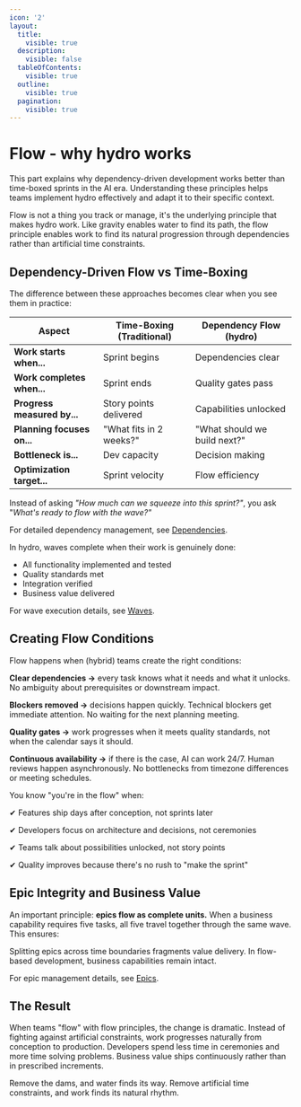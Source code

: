 ```yaml
---
icon: '2'
layout:
  title:
    visible: true
  description:
    visible: false
  tableOfContents:
    visible: true
  outline:
    visible: true
  pagination:
    visible: true
---
```


# Flow - why hydro works

This part explains why dependency-driven development works better than time-boxed sprints in the AI era. Understanding these principles helps teams implement hydro effectively and adapt it to their specific context.

Flow is not a thing you track or manage, it's the underlying principle that makes hydro work. Like gravity enables water to find its path, the flow principle enables work to find its natural progression through dependencies rather than artificial time constraints.

## Dependency-Driven Flow vs Time-Boxing

The difference between these approaches becomes clear when you see them in practice:

| Aspect                      | Time-Boxing (Traditional) | Dependency Flow (hydro)      |
| --------------------------- | ------------------------- | ---------------------------- |
| **Work starts when...**     | Sprint begins             | Dependencies clear           |
| **Work completes when...**  | Sprint ends               | Quality gates pass           |
| **Progress measured by...** | Story points delivered    | Capabilities unlocked        |
| **Planning focuses on...**  | "What fits in 2 weeks?"   | "What should we build next?" |
| **Bottleneck is...**        | Dev capacity              | Decision making              |
| **Optimization target...**  | Sprint velocity           | Flow efficiency              |

Instead of asking _"How much can we squeeze into this sprint?"_, you ask "_What's ready to flow with the wave?"_

For detailed dependency management, see [Dependencies](core-concepts/dependencies.md).

In hydro, waves complete when their work is genuinely done:

* All functionality implemented and tested
* Quality standards met
* Integration verified
* Business value delivered

For wave execution details, see [Waves](core-concepts/waves.md).

## Creating Flow Conditions

Flow happens when (hybrid) teams create the right conditions:

**Clear dependencies →** every task knows what it needs and what it unlocks. No ambiguity about prerequisites or downstream impact.

**Blockers removed →** decisions happen quickly. Technical blockers get immediate attention. No waiting for the next planning meeting.

**Quality gates →** work progresses when it meets quality standards, not when the calendar says it should.

**Continuous availability →** if there is the case, AI can work 24/7. Human reviews happen asynchronously. No bottlenecks from timezone differences or meeting schedules.

You know "you're in the flow" when:

✔︎ Features ship days after conception, not sprints later

✔︎ Developers focus on architecture and decisions, not ceremonies

✔︎ Teams talk about possibilities unlocked, not story points

✔︎ Quality improves because there's no rush to "make the sprint"

## Epic Integrity and Business Value

An important principle: **epics flow as complete units.** When a business capability requires five tasks, all five travel together through the same wave. This ensures:

Splitting epics across time boundaries fragments value delivery. In flow-based development, business capabilities remain intact.

For epic management details, see [Epics](core-concepts/epics.md).

## The Result

When teams "flow" with flow principles, the change is dramatic. Instead of fighting against artificial constraints, work progresses naturally from conception to production. Developers spend less time in ceremonies and more time solving problems. Business value ships continuously rather than in prescribed increments.

Remove the dams, and water finds its way. Remove artificial time constraints, and work finds its natural rhythm.
